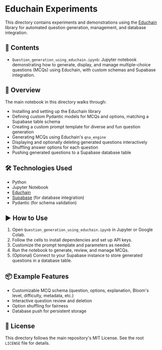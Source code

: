 # Educhain Experiments

This directory contains experiments and demonstrations using the [Educhain](https://pypi.org/project/educhain/) library for automated question generation, management, and database integration.

## 📄 Contents

- `Question_generation_using_educhain.ipynb`: Jupyter notebook demonstrating how to generate, display, and manage multiple-choice questions (MCQs) using Educhain, with custom schemas and Supabase integration.

## 🚀 Overview

The main notebook in this directory walks through:
- Installing and setting up the Educhain library
- Defining custom Pydantic models for MCQs and options, matching a Supabase table schema
- Creating a custom prompt template for diverse and fun question generation
- Generating MCQs using Educhain's `qna_engine`
- Displaying and optionally deleting generated questions interactively
- Shuffling answer options for each question
- Pushing generated questions to a Supabase database table

## 🛠️ Technologies Used
- Python
- Jupyter Notebook
- [Educhain](https://pypi.org/project/educhain/)
- [Supabase](https://supabase.com/) (for database integration)
- Pydantic (for schema validation)

## ▶️ How to Use
1. Open `Question_generation_using_educhain.ipynb` in Jupyter or Google Colab.
2. Follow the cells to install dependencies and set up API keys.
3. Customize the prompt template and parameters as needed.
4. Run the notebook to generate, review, and manage MCQs.
5. (Optional) Connect to your Supabase instance to store generated questions in a database table.

## 📦 Example Features
- Customizable MCQ schema (question, options, explanation, Bloom's level, difficulty, metadata, etc.)
- Interactive question review and deletion
- Option shuffling for fairness
- Database push for persistent storage

## 📄 License
This directory follows the main repository's MIT License. See the root `LICENSE` file for details. 